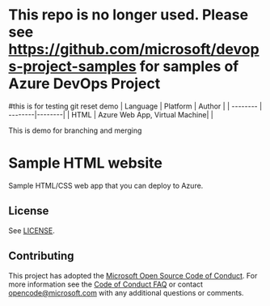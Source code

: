 # This repo is no longer used. Please see  https://github.com/microsoft/devops-project-samples for samples of Azure DevOps Project
#this is for testing git reset demo
| Language | Platform | Author |
| -------- | --------|--------|
| HTML |  Azure Web App, Virtual Machine| |

This is demo for branching and merging

# Sample HTML website 

Sample HTML/CSS web app that you can deploy to Azure. 

## License

See [LICENSE](LICENSE).


## Contributing
This project has adopted the [Microsoft Open Source Code of Conduct](https://opensource.microsoft.com/codeofconduct/).
For more information see the [Code of Conduct FAQ](https://opensource.microsoft.com/codeofconduct/faq/) or
contact [opencode@microsoft.com](mailto:opencode@microsoft.com) with any additional questions or comments.

